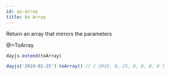 ```yaml
---
id: as-array
title: As Array
---
```


Return an array that mirrors the parameters

@>ToArray

```js
dayjs.extend(toArray)

dayjs('2019-01-25').toArray() // [ 2019, 0, 25, 0, 0, 0, 0 ]
```

